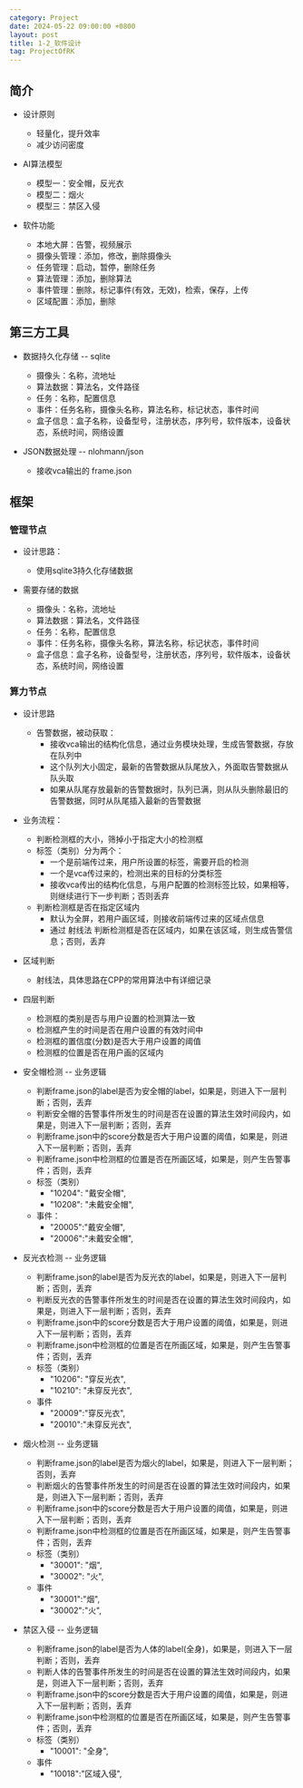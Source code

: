 ```yaml
---
category: Project
date: 2024-05-22 09:00:00 +0800
layout: post
title: 1-2_软件设计
tag: ProjectOfRK
---
```

## 简介

+ 设计原则
  + 轻量化，提升效率
  + 减少访问密度

+ AI算法模型
  + 模型一：安全帽，反光衣
  + 模型二：烟火
  + 模型三：禁区入侵

+ 软件功能
  + 本地大屏：告警，视频展示
  + 摄像头管理：添加，修改，删除摄像头
  + 任务管理：启动，暂停，删除任务
  + 算法管理：添加，删除算法
  + 事件管理：删除，标记事件(有效，无效)，检索，保存，上传
  + 区域配置：添加，删除

## 第三方工具

+ 数据持久化存储 -- sqlite
  + 摄像头：名称，流地址
  + 算法数据：算法名，文件路径
  + 任务：名称，配置信息
  + 事件：任务名称，摄像头名称，算法名称，标记状态，事件时间
  + 盒子信息：盒子名称，设备型号，注册状态，序列号，软件版本，设备状态，系统时间，网络设置

+ JSON数据处理 -- nlohmann/json
  + 接收vca输出的 frame.json

## 框架

### 管理节点

+ 设计思路：
  + 使用sqlite3持久化存储数据

+ 需要存储的数据
  + 摄像头：名称，流地址
  + 算法数据：算法名，文件路径
  + 任务：名称，配置信息
  + 事件：任务名称，摄像头名称，算法名称，标记状态，事件时间
  + 盒子信息：盒子名称，设备型号，注册状态，序列号，软件版本，设备状态，系统时间，网络设置 

### 算力节点

+ 设计思路
  + 告警数据，被动获取：
    + 接收vca输出的结构化信息，通过业务模块处理，生成告警数据，存放在队列中
    + 这个队列大小固定，最新的告警数据从队尾放入，外面取告警数据从队头取
    + 如果从队尾存放最新的告警数据时，队列已满，则从队头删除最旧的告警数据，同时从队尾插入最新的告警数据

+ 业务流程：
  + 判断检测框的大小，筛掉小于指定大小的检测框
  + 标签（类别）分为两个：
    + 一个是前端传过来，用户所设置的标签，需要开启的检测
    + 一个是vca传过来的，检测出来的目标的分类标签
    + 接收vca传出的结构化信息，与用户配置的检测标签比较，如果相等，则继续进行下一步判断；否则丢弃
  + 判断检测框是否在指定区域内
    + 默认为全屏，若用户画区域，则接收前端传过来的区域点信息
    + 通过 射线法 判断检测框是否在区域内，如果在该区域，则生成告警信息；否则，丢弃

+ 区域判断
  + 射线法，具体思路在CPP的常用算法中有详细记录

+ 四层判断
  + 检测框的类别是否与用户设置的检测算法一致
  + 检测框产生的时间是否在用户设置的有效时间中
  + 检测框的置信度(分数)是否大于用户设置的阈值
  + 检测框的位置是否在用户画的区域内

+ 安全帽检测 -- 业务逻辑
  + 判断frame.json的label是否为安全帽的label，如果是，则进入下一层判断；否则，丢弃
  + 判断安全帽的告警事件所发生的时间是否在设置的算法生效时间段内，如果是，则进入下一层判断；否则，丢弃
  + 判断frame.json中的score分数是否大于用户设置的阈值，如果是，则进入下一层判断；否则，丢弃
  + 判断frame.json中检测框的位置是否在所画区域，如果是，则产生告警事件；否则，丢弃
  + 标签（类别）
    + "10204": "戴安全帽",
    + "10208": "未戴安全帽",
  + 事件：
    + "20005":"戴安全帽",
    + "20006":"未戴安全帽",

+ 反光衣检测 -- 业务逻辑
  + 判断frame.json的label是否为反光衣的label，如果是，则进入下一层判断；否则，丢弃
  + 判断反光衣的告警事件所发生的时间是否在设置的算法生效时间段内，如果是，则进入下一层判断；否则，丢弃
  + 判断frame.json中的score分数是否大于用户设置的阈值，如果是，则进入下一层判断；否则，丢弃
  + 判断frame.json中检测框的位置是否在所画区域，如果是，则产生告警事件；否则，丢弃
  + 标签（类别）
    + "10206": "穿反光衣",
    + "10210": "未穿反光衣",
  + 事件
    + "20009":"穿反光衣",
    + "20010":"未穿反光衣",

+ 烟火检测 -- 业务逻辑
  + 判断frame.json的label是否为烟火的label，如果是，则进入下一层判断；否则，丢弃
  + 判断烟火的告警事件所发生的时间是否在设置的算法生效时间段内，如果是，则进入下一层判断；否则，丢弃
  + 判断frame.json中的score分数是否大于用户设置的阈值，如果是，则进入下一层判断；否则，丢弃
  + 判断frame.json中检测框的位置是否在所画区域，如果是，则产生告警事件；否则，丢弃
  + 标签（类别）
    + "30001": "烟",
    + "30002": "火",
  + 事件
    + "30001":"烟",
    + "30002":"火",

+ 禁区入侵 -- 业务逻辑
  + 判断frame.json的label是否为人体的label(全身)，如果是，则进入下一层判断；否则，丢弃
  + 判断人体的告警事件所发生的时间是否在设置的算法生效时间段内，如果是，则进入下一层判断；否则，丢弃
  + 判断frame.json中的score分数是否大于用户设置的阈值，如果是，则进入下一层判断；否则，丢弃
  + 判断frame.json中检测框的位置是否在所画区域，如果是，则产生告警事件；否则，丢弃
  + 标签（类别）
    + "10001": "全身",
  + 事件
    + "10018":"区域入侵",